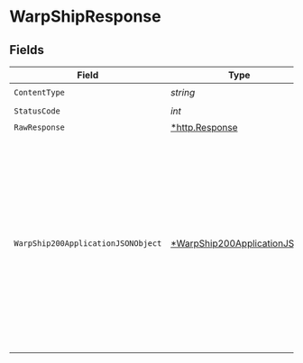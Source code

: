# WarpShipResponse


## Fields

| Field                                                                                                                                                                    | Type                                                                                                                                                                     | Required                                                                                                                                                                 | Description                                                                                                                                                              |
| ------------------------------------------------------------------------------------------------------------------------------------------------------------------------ | ------------------------------------------------------------------------------------------------------------------------------------------------------------------------ | ------------------------------------------------------------------------------------------------------------------------------------------------------------------------ | ------------------------------------------------------------------------------------------------------------------------------------------------------------------------ |
| `ContentType`                                                                                                                                                            | *string*                                                                                                                                                                 | :heavy_check_mark:                                                                                                                                                       | N/A                                                                                                                                                                      |
| `StatusCode`                                                                                                                                                             | *int*                                                                                                                                                                    | :heavy_check_mark:                                                                                                                                                       | N/A                                                                                                                                                                      |
| `RawResponse`                                                                                                                                                            | [*http.Response](https://pkg.go.dev/net/http#Response)                                                                                                                   | :heavy_minus_sign:                                                                                                                                                       | N/A                                                                                                                                                                      |
| `WarpShip200ApplicationJSONObject`                                                                                                                                       | [*WarpShip200ApplicationJSON](../../models/operations/warpship200applicationjson.md)                                                                                     | :heavy_minus_sign:                                                                                                                                                       | The successful transit information including the route details and changes to ship fuel, supplies, and crew wages paid. The route includes the expected time of arrival. |